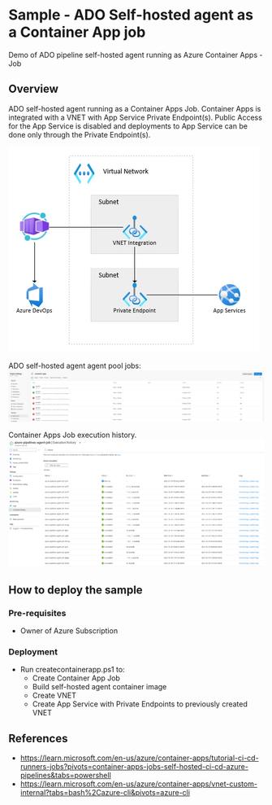 # Sample - ADO Self-hosted agent as a Container App job

Demo of ADO pipeline self-hosted agent running as Azure Container Apps - Job

## Overview

ADO self-hosted agent running as a Container Apps Job. Container Apps is integrated with a VNET with App Service Private Endpoint(s). Public Access for the App Service is disabled and deployments to App Service can be done only through the Private Endpoint(s).

![Alt text](Resources/../assets/Picture01.jpg)

ADO self-hosted agent agent pool jobs:
![Alt text](Resources/../assets/adoselfhostedjob.png)

Container Apps Job execution history.
![Alt text](Resources/../assets/containerappjob.png)

## How to deploy the sample

### Pre-requisites

- Owner of Azure Subscription

### Deployment

- Run createcontainerapp.ps1 to:
   - Create Container App Job
   - Build self-hosted agent container image
   - Create VNET
   - Create App Service with Private Endpoints to previously created VNET

## References

- https://learn.microsoft.com/en-us/azure/container-apps/tutorial-ci-cd-runners-jobs?pivots=container-apps-jobs-self-hosted-ci-cd-azure-pipelines&tabs=powershell
- https://learn.microsoft.com/en-us/azure/container-apps/vnet-custom-internal?tabs=bash%2Cazure-cli&pivots=azure-cli
